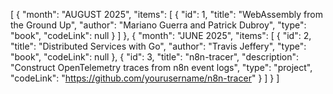 [
{
    "month": "AUGUST 2025",
    "items": [
      {
        "id": 1,
        "title": "WebAssembly from the Ground Up",
        "author": "Mariano Guerra and Patrick Dubroy",
        "type": "book",
        "codeLink": null
      }
    ]
  },
  {
    "month": "JUNE 2025",
    "items": [
      {
        "id": 2,
        "title": "Distributed Services with Go",
        "author": "Travis Jeffery",
        "type": "book",
        "codeLink": null
      },
      {
        "id": 3,
        "title": "n8n-tracer",
        "description": "Construct OpenTelemetry traces from n8n event logs",
        "type": "project",
        "codeLink": "https://github.com/yourusername/n8n-tracer"
      }
    ]
  }
]
